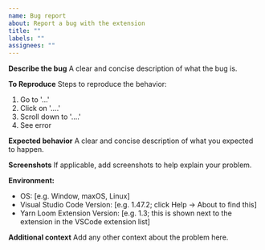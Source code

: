 ```yaml
---
name: Bug report
about: Report a bug with the extension
title: ""
labels: ""
assignees: ""
---
```


**Describe the bug**
A clear and concise description of what the bug is.

**To Reproduce**
Steps to reproduce the behavior:

1. Go to '...'
2. Click on '....'
3. Scroll down to '....'
4. See error

**Expected behavior**
A clear and concise description of what you expected to happen.

**Screenshots**
If applicable, add screenshots to help explain your problem.

**Environment:**

- OS: [e.g. Window, maxOS, Linux]
- Visual Studio Code Version: [e.g. 1.47.2; click Help -> About to find this]
- Yarn Loom Extension Version: [e.g. 1.3; this is shown next to the extension in the VSCode extension list]

**Additional context**
Add any other context about the problem here.
